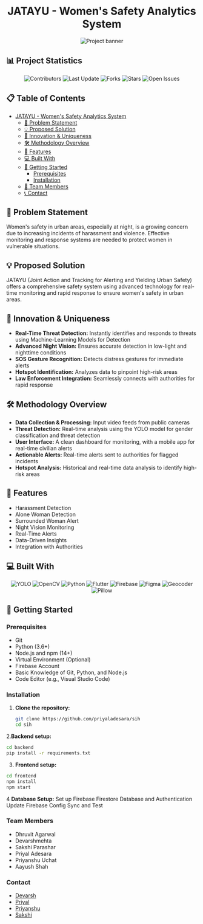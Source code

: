<h1 align="center" id="title">JATAYU - Women's Safety Analytics System</h1>

<p align="center">  
  <img src="https://github.com/user-attachments/assets/d3935f7c-e9d5-46c3-8314-da1ae0cad885" alt="Project banner">  
</p>

<h2>📊 Project Statistics</h2>

<p align="center">  
  <img src="https://img.shields.io/github/contributors/Devarsh-42/RakshaLink" alt="Contributors">  
  <img src="https://img.shields.io/github/last-commit/Devarsh-42/RakshaLink" alt="Last Update">  
  <img src="https://img.shields.io/github/forks/Devarsh-42/RakshaLink" alt="Forks">  
  <img src="https://img.shields.io/github/stars/Devarsh-42/RakshaLink" alt="Stars">  
  <img src="https://img.shields.io/github/issues/Devarsh-42/RakshaLink" alt="Open Issues">  
</p>

<h2>📋 Table of Contents</h2>

- [JATAYU - Women's Safety Analytics System](#title)
  - [📝 Problem Statement](#problem-statement)
  - [💡 Proposed Solution](#proposed-solution)
  - [🌟 Innovation & Uniqueness](#innovation-uniqueness)
  - [🛠️ Methodology Overview](#methodology-overview)
  - [🧐 Features](#features)
  - [💻 Built With](#built-with)
  - [🚀 Getting Started](#getting-started)
    - [Prerequisites](#prerequisites)
    - [Installation](#installation)
  - [👥 Team Members](#team-members)
  - [📞 Contact](#contact)

<h2 id="problem-statement">📝 Problem Statement</h2>
<p>Women's safety in urban areas, especially at night, is a growing concern due to increasing incidents of harassment and violence. Effective monitoring and response systems are needed to protect women in vulnerable situations.</p>

<h2 id="proposed-solution">💡 Proposed Solution</h2>
<p>JATAYU (Joint Action and Tracking for Alerting and Yielding Urban Safety) offers a comprehensive safety system using advanced technology for real-time monitoring and rapid response to ensure women's safety in urban areas.</p>

<h2 id="innovation-uniqueness">🌟 Innovation & Uniqueness</h2>  
<ul>  
    <li><strong>Real-Time Threat Detection:</strong> Instantly identifies and responds to threats using Machine-Learning Models for Detection</li>  
    <li><strong>Advanced Night Vision:</strong> Ensures accurate detection in low-light and nighttime conditions</li>  
    <li><strong>SOS Gesture Recognition:</strong> Detects distress gestures for immediate alerts</li>  
    <li><strong>Hotspot Identification:</strong> Analyzes data to pinpoint high-risk areas</li>  
    <li><strong>Law Enforcement Integration:</strong> Seamlessly connects with authorities for rapid response</li>  
</ul>  

<h2 id="methodology-overview">🛠️ Methodology Overview</h2>  
<ul>  
  <li><b>Data Collection & Processing:</b> Input video feeds from public cameras</li>  
  <li><b>Threat Detection:</b> Real-time analysis using the YOLO model for gender classification and threat detection</li>  
  <li><b>User Interface:</b> A clean dashboard for monitoring, with a mobile app for real-time civilian alerts</li>  
  <li><b>Actionable Alerts:</b> Real-time alerts sent to authorities for flagged incidents</li>  
  <li><b>Hotspot Analysis:</b> Historical and real-time data analysis to identify high-risk areas</li>  
</ul>

<h2 id="features">🧐 Features</h2>
<ul>
  <li>Harassment Detection</li>
  <li>Alone Woman Detection</li>
  <li>Surrounded Woman Alert</li>
  <li>Night Vision Monitoring</li>
  <li>Real-Time Alerts</li>
  <li>Data-Driven Insights</li>
  <li>Integration with Authorities</li>
</ul>

<h2 id="built-with">💻 Built With</h2>
<p align="center">
  <img src="https://img.shields.io/badge/YOLO-005f69?style=for-the-badge" alt="YOLO">
  <img src="https://img.shields.io/badge/OpenCV-005f69?style=for-the-badge" alt="OpenCV">
  <img src="https://img.shields.io/badge/Python-3776AB?style=for-the-badge" alt="Python">
  <img src="https://img.shields.io/badge/Flutter-02569B?style=for-the-badge" alt="Flutter">
  <img src="https://img.shields.io/badge/Firebase-FFCA28?style=for-the-badge" alt="Firebase">
  <img src="https://img.shields.io/badge/Figma-F24E1E?style=for-the-badge" alt="Figma">
  <img src="https://img.shields.io/badge/Geocoder-00A9E0?style=for-the-badge" alt="Geocoder">
  <img src="https://img.shields.io/badge/Pillow-3776AB?style=for-the-badge" alt="Pillow">
</p>

<h2 id="getting-started">🚀 Getting Started</h2>

<h3>Prerequisites</h3>  
<ul>  
    <li>Git</li>  
    <li>Python (3.6+)</li>  
    <li>Node.js and npm (14+)</li>  
    <li>Virtual Environment (Optional)</li>  
    <li>Firebase Account</li>  
    <li>Basic Knowledge of Git, Python, and Node.js</li>  
    <li>Code Editor (e.g., Visual Studio Code)</li>  
</ul> 

 <h3>Installation</h3>

1. **Clone the repository:**  
   ```bash  
   git clone https://github.com/priyaladesara/sih  
   cd sih
   ``` 
2.**Backend setup:**
```bash
cd backend  
pip install -r requirements.txt  
```
3. **Frontend setup:**
```bash
cd frontend  
npm install  
npm start
```
4 **Database Setup:**
Set up Firebase Firestore Database and Authentication
Update Firebase Config
Sync and Test

<h3>Team Members</h3>  
<ul>  
    <li>Dhruvit Agarwal</li>  
    <li>Devarshmehta</li>  
    <li>Sakshi Parashar</li>  
    <li>Priyal Adesara</li>  
    <li>Priyanshu Uchat</li>  
    <li>Aayush Shah</li>  
</ul>  

<h3>Contact</h3>  
<ul>  
    <li><a href="https://github.com/Devarsh-42">Devarsh</a></li>  
    <li><a href="https://github.com/priyaladesara">Priyal</a></li>  
    <li><a href="https://github.com/ITSPRIYANSHUUCHHAT">Priyanshu</a></li> 
    <li><a href="https://github.com/Sakshi4420">Sakshi</a></li> 
</ul>


